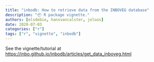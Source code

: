 ```yaml
---
title: "inbodb: How to retrieve data from the INBOVEG database"
description: "📦 R package vignette."
authors: [elsdebie, hansvancalster, joloos]
date: 2020-07-03
categories: ["r"]
tags: ["r", "vignette", "inbodb"]
---
```


See the vignette/tutorial at <https://inbo.github.io/inbodb/articles/get_data_inboveg.html>
